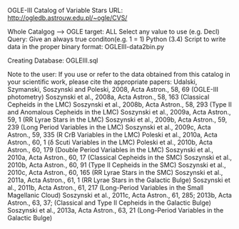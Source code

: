 OGLE-III Catalog of Variable Stars URL:
http://ogledb.astrouw.edu.pl/~ogle/CVS/

Whole Catalgog --> OGLE target: ALL
Select any value to use (e.g. Decl)
Query: Give an always true conditon(e.g. 1 = 1)
Python (3.4) Script to write data in the proper binary format:
OGLEIII-data2bin.py

Creating Database:
OGLEIII.sql


Note to the user: If you use or refer to the data obtained from this catalog in your scientific work, please cite the appropriate papers: 
Udalski, Szymanski, Soszynski and Poleski, 2008, Acta Astron., 58, 69 (OGLE-III photometry) 
Soszynski et al., 2008a, Acta Astron., 58, 163 (Classical Cepheids in the LMC) 
Soszynski et al., 2008b, Acta Astron., 58, 293 (Type II and Anomalous Cepheids in the LMC) 
Soszynski et al., 2009a, Acta Astron., 59, 1 (RR Lyrae Stars in the LMC) 
Soszynski et al., 2009b, Acta Astron., 59, 239 (Long Period Variables in the LMC) 
Soszynski et al., 2009c, Acta Astron., 59, 335 (R CrB Variables in the LMC) 
Poleski et al., 2010a, Acta Astron., 60, 1 (δ Scuti Variables in the LMC) 
Poleski et al., 2010b, Acta Astron., 60, 179 (Double Period Variables in the LMC) 
Soszynski et al., 2010a, Acta Astron., 60, 17 (Classical Cepheids in the SMC) 
Soszynski et al., 2010b, Acta Astron., 60, 91 (Type II Cepheids in the SMC) 
Soszynski et al., 2010c, Acta Astron., 60, 165 (RR Lyrae Stars in the SMC) 
Soszynski et al., 2011a, Acta Astron., 61, 1 (RR Lyrae Stars in the Galactic Bulge) 
Soszynski et al., 2011b, Acta Astron., 61, 217 (Long-Period Variables in the Small Magellanic Cloud) 
Soszynski et al., 2011c, Acta Astron., 61, 285;   2013b, Acta Astron., 63, 37; (Classical and Type II Cepheids in the Galactic Bulge) 
Soszynski et al., 2013a, Acta Astron., 63, 21 (Long-Period Variables in the Galactic Bulge) 